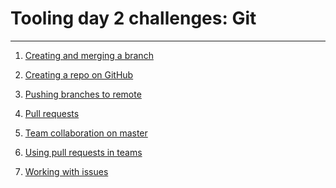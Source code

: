 # Tooling day 2 challenges: Git

---
1) [Creating and merging a branch](01-branches.md)

1) [Creating a repo on GitHub](02-remote-setup.md)

1) [Pushing branches to remote](03-push-branches.md)

1) [Pull requests](04-pull-requests.md)

1) [Team collaboration on master](05-git-clone.md)

1) [Using pull requests in teams](06-team-pull-requests.md)

1) [Working with issues](07-issues.md)